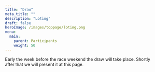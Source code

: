 ```yaml
---
title: "Draw"
meta_title: ""
description: "Loting"
draft: false
heroImage: /images/toppage/loting.png
menu:
  main:
    parent: Participants
    weight: 50
---
```

Early the week before the race weekend the draw will take place. Shortly after that we will present it at this page.